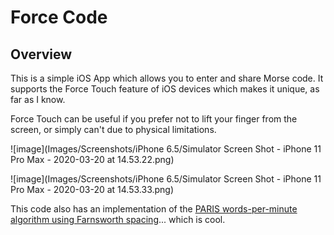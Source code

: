 # Force Code

## Overview
This is a simple iOS App which allows you to enter and share Morse code. It supports the Force Touch feature of iOS devices which makes it unique, as far as I know. 

Force Touch can be useful if you prefer not to lift your finger from the screen, or simply can't due to physical limitations.


![image](Images/Screenshots/iPhone 6.5/Simulator Screen Shot - iPhone 11 Pro Max - 2020-03-20 at 14.53.22.png)


![image](Images/Screenshots/iPhone 6.5/Simulator Screen Shot - iPhone 11 Pro Max - 2020-03-20 at 14.53.33.png)


This code also has an implementation of the [PARIS words-per-minute algorithm using Farnsworth spacing](http://www.arrl.org/files/file/Technology/x9004008.pdf)... which is cool.